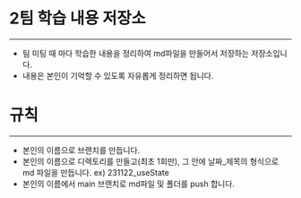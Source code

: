 # 2팀 학습 내용 저장소

---

- 팀 미팅 때 마다 학습한 내용을 정리하여 md파일을 만들어서 저장하는 저장소입니다.
- 내용은 본인이 기억할 수 있도록 자유롭게 정리하면 됩니다.

# 규칙

---

- 본인의 이름으로 브랜치를 만듭니다.
- 본인의 이름으로 디렉토리를 만들고(최초 1회만), 그 안에 날짜_제목의 형식으로 md 파일을 만듭니다. ex) 231122_useState
- 본인의 이름에서 main 브랜치로 md파일 및 폴더를 push 합니다.
